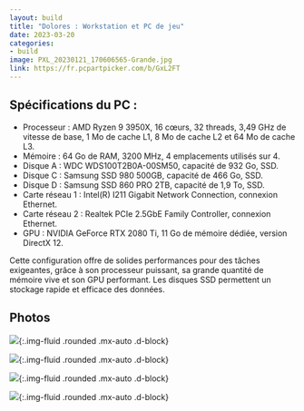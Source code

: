 ```yaml
---
layout: build
title: "Dolores : Workstation et PC de jeu"
date: 2023-03-20
categories:
- build
image: PXL_20230121_170606565-Grande.jpg
link: https://fr.pcpartpicker.com/b/GxL2FT
---
```


## Spécifications du PC :

- Processeur : AMD Ryzen 9 3950X, 16 cœurs, 32 threads, 3,49 GHz de vitesse de base, 1 Mo de cache L1, 8 Mo de cache L2 et 64 Mo de cache L3.
- Mémoire : 64 Go de RAM, 3200 MHz, 4 emplacements utilisés sur 4.
- Disque A : WDC WDS100T2B0A-00SM50, capacité de 932 Go, SSD.
- Disque C : Samsung SSD 980 500GB, capacité de 466 Go, SSD.
- Disque D : Samsung SSD 860 PRO 2TB, capacité de 1,9 To, SSD.
- Carte réseau 1 : Intel(R) I211 Gigabit Network Connection, connexion Ethernet.
- Carte réseau 2 : Realtek PCIe 2.5GbE Family Controller, connexion Ethernet.
- GPU : NVIDIA GeForce RTX 2080 Ti, 11 Go de mémoire dédiée, version DirectX 12.

Cette configuration offre de solides performances pour des tâches exigeantes, grâce à son processeur puissant, sa grande quantité de mémoire vive et son GPU performant. Les disques SSD permettent un stockage rapide et efficace des données.

## Photos
![](https://cdna.pcpartpicker.com/static/forever/images/userbuild/391784.46cae082b9881048ae70f7c7086138f5.1600.jpg){:.img-fluid .rounded .mx-auto .d-block}

![](https://cdna.pcpartpicker.com/static/forever/images/userbuild/391784.67535e7665192056dc13df7ab2768aa5.1600.jpg){:.img-fluid .rounded .mx-auto .d-block}

![](https://cdna.pcpartpicker.com/static/forever/images/userbuild/391784.d381ba3bc0e04f7a4f13d0cd9ea7ac91.1600.jpg){:.img-fluid .rounded .mx-auto .d-block}

![](https://cdna.pcpartpicker.com/static/forever/images/userbuild/391784.573c673ebfdaff3e5e44173d98945ae7.1600.jpg){:.img-fluid .rounded .mx-auto .d-block}
